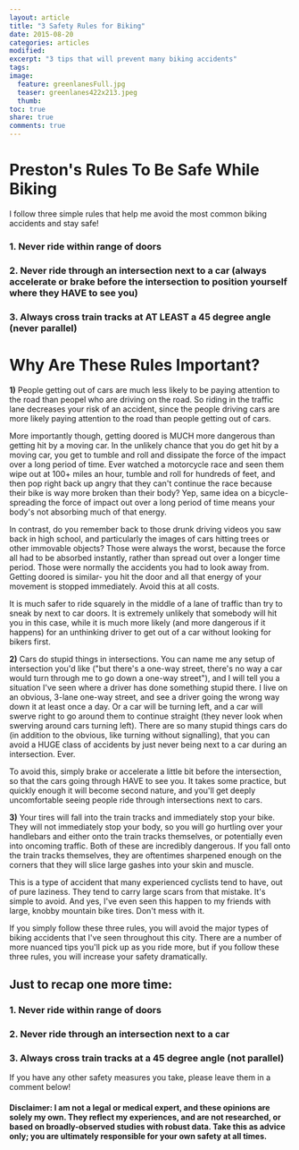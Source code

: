 ```yaml
---
layout: article
title: "3 Safety Rules for Biking"
date: 2015-08-20
categories: articles
modified:
excerpt: "3 tips that will prevent many biking accidents"
tags: 
image:
  feature: greenlanesFull.jpg
  teaser: greenlanes422x213.jpeg
  thumb:
toc: true
share: true
comments: true
---
```

# Preston's Rules To Be Safe While Biking #

I follow three simple rules that help me avoid the most common biking accidents and stay safe!

### 1. Never ride within range of doors ###
### 2. Never ride through an intersection next to a car (always accelerate or brake before the intersection to position yourself where they HAVE to see you) ###
### 3. Always cross train tracks at AT LEAST a 45 degree angle (never parallel) ###



# Why Are These Rules Important? #
**1)** People getting out of cars are much less likely to be paying attention to the road than peopel who are driving on the road. So riding in the traffic lane decreases your risk of an accident, since the people driving cars are more likely paying attention to the road than people getting out of cars.   

More importantly though, getting doored is MUCH more dangerous than getting hit by a moving car. In the unlikely chance that you do get hit by a moving car, you get to tumble and roll and dissipate the force of the impact over a long period of time. Ever watched a motorcycle race and seen them wipe out at 100+ miles an hour, tumble and roll for hundreds of feet, and then pop right back up angry that they can't continue the race because their bike is way more broken than their body? Yep, same idea on a bicycle- spreading the force of impact out over a long period of time means your body's not absorbing much of that energy. 

In contrast, do you remember back to those drunk driving videos you saw back in high school, and particularly the images of cars hitting trees or other immovable objects? Those were always the worst, because the force all had to be absorbed instantly, rather than spread out over a longer time period. Those were normally the accidents you had to look away from. Getting doored is similar- you hit the door and all that energy of your movement is stopped immediately. Avoid this at all costs. 

It is much safer to ride squarely in the middle of a lane of traffic than try to sneak by next to car doors. It is extremely unlikely that somebody will hit you in this case, while it is much more likely (and more dangerous if it happens) for an unthinking driver to get out of a car without looking for bikers first.


**2)** Cars do stupid things in intersections. You can name me any setup of intersection you'd like ("but there's a one-way street, there's no way a car would turn through me to go down a one-way street"), and I will tell you a situation I've seen where a driver has done something stupid there. I live on an obvious, 3-lane one-way street, and see a driver going the wrong way down it at least once a day. Or a car will be turning left, and a car will swerve right to go around them to continue straight (they never look when swerving around cars turning left). There are so many stupid things cars do (in addition to the obvious, like turning without signalling), that you can avoid a HUGE class of accidents by just never being next to a car during an intersection. Ever. 

To avoid this, simply brake or accelerate a little bit before the intersection, so that the cars going through HAVE to see you. It takes some practice, but quickly enough it will become second nature, and you'll get deeply uncomfortable seeing people ride through intersections next to cars.

**3)** Your tires will fall into the train tracks and immediately stop your bike. They will not immediately stop your body, so you will go hurtling over your handlebars and either onto the train tracks themselves, or potentially even into oncoming traffic. Both of these are incredibly dangerous. If you fall onto the train tracks themselves, they are oftentimes sharpened enough on the corners that they will slice large gashes into your skin and muscle. 

This is a type of accident that many experienced cyclists tend to have, out of pure laziness. They tend to carry large scars from that mistake. It's simple to avoid. And yes, I've even seen this happen to my friends with large, knobby mountain bike tires. Don't mess with it. 

If you simply follow these three rules, you will avoid the major types of biking accidents that I've seen throughout this city. There are a number of more nuanced tips you'll pick up as you ride more, but if you follow these three rules, you will increase your safety dramatically. 

## Just to recap one more time: ##
### 1. Never ride within range of doors ###
### 2. Never ride through an intersection next to a car ###
### 3. Always cross train tracks at a 45 degree angle (not parallel) ###

If you have any other safety measures you take, please leave them in a comment below!

#### Disclaimer: I am not a legal or medical expert, and these opinions are solely my own. They reflect my experiences, and are not researched, or based on broadly-observed studies with robust data. Take this as advice only; you are ultimately responsible for your own safety at all times. ####

